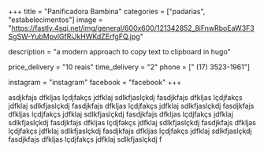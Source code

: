 +++
title = "Panificadora Bambina"
categories = ["padarias", "estabelecimentos"]
image = "https://fastly.4sqi.net/img/general/600x600/121342852_8iFnwRboEaW3F3SgSW-YubMpvlGfRiJkHWKdZErfgFQ.jpg"


description = "a modern approach to copy text to clipboard in hugo"

price_delivery = "10 reais"
time_delivery = "2"
phone = [" (17) 3523-1961"]

instagram = "instagram"
facebook = "facebook"
+++

asdjkfajs dfkljas lçdjfakçs jdfklaj sdlkfjaslçkdj fasdjkfajs dfkljas lçdjfakçs jdfklaj sdlkfjaslçkdj fasdjkfajs dfkljas lçdjfakçs jdfklaj sdlkfjaslçkdj fasdjkfajs dfkljas lçdjfakçs jdfklaj sdlkfjaslçkdj fasdjkfajs dfkljas lçdjfakçs jdfklaj sdlkfjaslçkdj fasdjkfajs dfkljas lçdjfakçs jdfklaj sdlkfjaslçkdj fasdjkfajs dfkljas lçdjfakçs jdfklaj sdlkfjaslçkdj fasdjkfajs dfkljas lçdjfakçs jdfklaj sdlkfjaslçkdj fasdjkfajs dfkljas lçdjfakçs jdfklaj sdlkfjaslçkdj f
